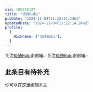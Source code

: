 ```yaml
---
mid: 420249427
title: "琉绮Ruki"
pubDate: "2024-11-04T11:22:14.246Z"
updatedDate: "2024-11-04T11:22:14.246Z"
profile:
  {
    Nickname: ["琉绮Ruki"],
  }
---
```


关注[琉绮Ruki](https://space.bilibili.com/420249427)谢谢喵~ 关注[琉绮Ruki](https://space.bilibili.com/420249427)谢谢喵~

## 此条目有待补充
你可以在[这里](https://github.com/Yuhanawa/VTuber.ICU-Content/edit/master/v/琉绮Ruki/index.md)编辑本文
